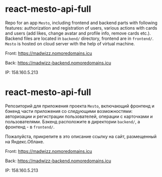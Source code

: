# react-mesto-api-full

Repo for an app `Mesto`, including frontend and backend parts with following features: authorization and registration of users, various actions with cards and users (add likes, change avatar and profile info, remove cards etc.). Backend files are located in `backend/` directory, frontend are in `frontend/`.
`Mesto` is hosted on cloud server with the help of virtual machine.

Front: https://madwizz.nomoredomains.icu

Back: https://madwizz-backend.nomoredomains.icu

IP: 158.160.5.213

# react-mesto-api-full
Репозиторий для приложения проекта `Mesto`, включающий фронтенд и бэкенд части приложения со следующими возможностями: авторизации и регистрации пользователей, операции с карточками и пользователями. Бэкенд расположите в директории `backend/`, а фронтенд - в `frontend/`. 
  
Пожалуйста, прикрепите в это описание ссылку на сайт, размещенный на Яндекс.Облаке.

Front: https://madwizz.nomoredomains.icu

Back: https://madwizz-backend.nomoredomains.icu

IP: 158.160.5.213
